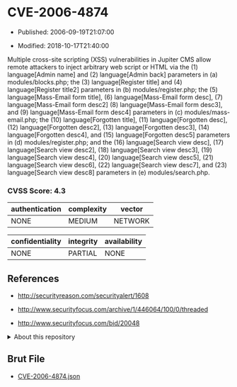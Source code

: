 # CVE-2006-4874

- Published: 2006-09-19T21:07:00

- Modified: 2018-10-17T21:40:00

Multiple cross-site scripting (XSS) vulnerabilities in Jupiter CMS allow remote attackers to inject arbitrary web script or HTML via the (1) language[Admin name] and (2) language[Admin back] parameters in (a) modules/blocks.php; the (3) language[Register title] and (4) language[Register title2] parameters in (b) modules/register.php; the (5) language[Mass-Email form title], (6) language[Mass-Email form desc], (7) language[Mass-Email form desc2] (8) language[Mass-Email form desc3], and (9) language[Mass-Email form desc4] parameters in (c) modules/mass-email.php; the (10) language[Forgotten title], (11) language[Forgotten desc], (12) language[Forgotten desc2], (13) language[Forgotten desc3], (14) language[Forgotten desc4], and (15) language[Forgotten desc5] parameters in (d) modules/register.php; and the (16) language[Search view desc], (17) language[Search view desc2], (18) language[Search view desc3], (19) language[Search view desc4], (20) language[Search view desc5], (21) language[Search view desc6], (22) language[Search view desc7], and (23) language[Search view desc8] parameters in (e) modules/search.php.

### CVSS Score: **4.3**

| authentication | complexity | vector |
| --- | --- | --- |
| NONE | MEDIUM | NETWORK |

| confidentiality | integrity | availability |
| --- | --- | --- |
| NONE | PARTIAL | NONE |

## References

* http://securityreason.com/securityalert/1608

* http://www.securityfocus.com/archive/1/446064/100/0/threaded

* http://www.securityfocus.com/bid/20048

<details>
<summary>About this repository</summary> 

  This repository is part of the project [Live Hack CVE](https://github.com/Live-Hack-CVE). Main website can be found [www.live-hack.org](https://www.live-hack.org) 
  
  Made by [Sn0wAlice](https://github.com/Sn0wAlice) for the people that care about security and need to have a feed of the latest CVEs. Hope you enjoy it, don't forget to star the repo and follow me on [Twitter](https://twitter.com/Sn0wAlice) and [Github](https://github.com/Sn0wAlice). And that is my [personnal website](https://www.alice-snow.me/)

  - [Home Page](https://github.com/Live-Hack-CVE)
  - [Framework](https://github.com/Live-Hack-CVE/cve-framework)
  - [CVE database](https://github.com/Live-Hack-CVE/full_database)
  - [Changelog](https://github.com/Live-Hack-CVE/Changelog)
</details>

## Brut File

* [CVE-2006-4874.json](https://raw.githubusercontent.com/Live-Hack-CVE/full_database/main/cves/2006/CVE-2006-4874.json)

